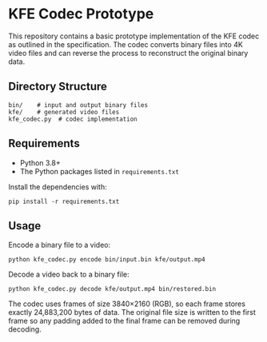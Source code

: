 # KFE Codec Prototype

This repository contains a basic prototype implementation of the KFE codec as
outlined in the specification. The codec converts binary files into 4K video
files and can reverse the process to reconstruct the original binary data.

## Directory Structure

```
bin/    # input and output binary files
kfe/    # generated video files
kfe_codec.py  # codec implementation
```

## Requirements

- Python 3.8+
- The Python packages listed in `requirements.txt`

Install the dependencies with:

```
pip install -r requirements.txt
```

## Usage

Encode a binary file to a video:

```
python kfe_codec.py encode bin/input.bin kfe/output.mp4
```

Decode a video back to a binary file:

```
python kfe_codec.py decode kfe/output.mp4 bin/restored.bin
```

The codec uses frames of size 3840×2160 (RGB), so each frame stores exactly
24,883,200 bytes of data. The original file size is written to the first frame
so any padding added to the final frame can be removed during decoding.
